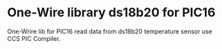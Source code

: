 # One-Wire library ds18b20 for PIC16
One-Wrire lib for PIC16 read data from ds18b20 temperature sensor use CCS PIC Compiler.
